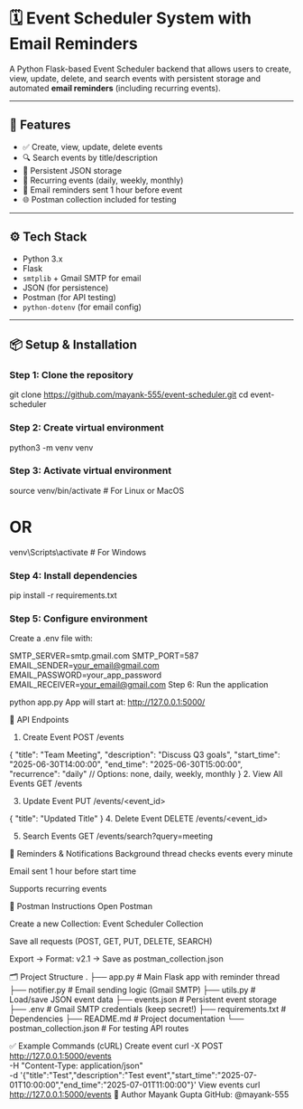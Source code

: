 # 🗓️ Event Scheduler System with Email Reminders

A Python Flask-based Event Scheduler backend that allows users to create, view, update, delete, and search events with persistent storage and automated **email reminders** (including recurring events).

---

## 🚀 Features

- ✅ Create, view, update, delete events
- 🔍 Search events by title/description
- 📁 Persistent JSON storage
- 🔁 Recurring events (daily, weekly, monthly)
- 📧 Email reminders sent 1 hour before event
- 🌐 Postman collection included for testing

---

## ⚙️ Tech Stack

- Python 3.x
- Flask
- `smtplib` + Gmail SMTP for email
- JSON (for persistence)
- Postman (for API testing)
- `python-dotenv` (for email config)

---

## 📦 Setup & Installation

### Step 1: Clone the repository

git clone https://github.com/mayank-555/event-scheduler.git
cd event-scheduler
###  Step 2: Create virtual environment

python3 -m venv venv


### Step 3: Activate virtual environment

source venv/bin/activate   # For Linux or MacOS
# OR
venv\Scripts\activate       # For Windows


### Step 4: Install dependencies

pip install -r requirements.txt
### Step 5: Configure environment

Create a .env file with:

SMTP_SERVER=smtp.gmail.com
SMTP_PORT=587
EMAIL_SENDER=your_email@gmail.com
EMAIL_PASSWORD=your_app_password
EMAIL_RECEIVER=your_email@gmail.com
Step 6: Run the application

python app.py
App will start at: http://127.0.0.1:5000/

📮 API Endpoints
1. Create Event
POST /events

{
  "title": "Team Meeting",
  "description": "Discuss Q3 goals",
  "start_time": "2025-06-30T14:00:00",
  "end_time": "2025-06-30T15:00:00",
  "recurrence": "daily"   // Options: none, daily, weekly, monthly
}
2. View All Events
GET /events

3. Update Event
PUT /events/<event_id>

{
  "title": "Updated Title"
}
4. Delete Event
DELETE /events/<event_id>

5. Search Events
GET /events/search?query=meeting

🔔 Reminders & Notifications
Background thread checks events every minute

Email sent 1 hour before start time

Supports recurring events

🧪 Postman Instructions
Open Postman

Create a new Collection: Event Scheduler Collection

Save all requests (POST, GET, PUT, DELETE, SEARCH)

Export → Format: v2.1 → Save as postman_collection.json

🗂 Project Structure
.
├── app.py                  # Main Flask app with reminder thread
├── notifier.py             # Email sending logic (Gmail SMTP)
├── utils.py                # Load/save JSON event data
├── events.json             # Persistent event storage
├── .env                    # Gmail SMTP credentials (keep secret!)
├── requirements.txt        # Dependencies
├── README.md               # Project documentation
└── postman_collection.json # For testing API routes


✅ Example Commands (cURL)
Create event
curl -X POST http://127.0.0.1:5000/events \
  -H "Content-Type: application/json" \
  -d '{"title":"Test","description":"Test event","start_time":"2025-07-01T10:00:00","end_time":"2025-07-01T11:00:00"}'
View events
curl http://127.0.0.1:5000/events
📧 Author
Mayank Gupta
GitHub: @mayank-555

